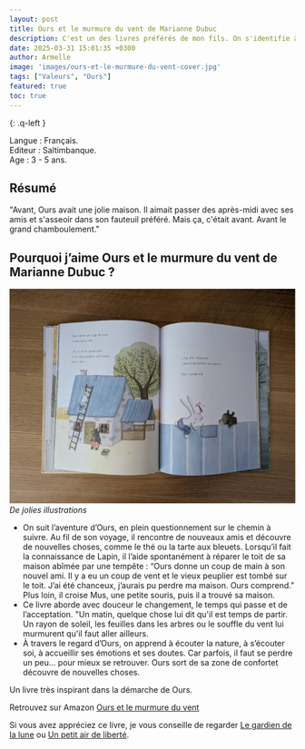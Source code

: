 ```yaml
---
layout: post
title: Ours et le murmure du vent de Marianne Dubuc 
description: C'est un des livres préférés de mon fils. On s'identifie à Ours qui a décidé de changer de maison et d'explorer de nouveaux horizons.
date: 2025-03-31 15:01:35 +0300
author: Armelle
image: 'images/ours-et-le-murmure-du-vent-cover.jpg'
tags: ["Valeurs", "Ours"]
featured: true
toc: true
---
```


{: .q-left }

Langue : Français.             
Editeur : Saltimbanque.    
Age :  3 - 5 ans.

## Résumé

"Avant, Ours avait une jolie maison. Il aimait passer des après-midi avec ses amis et s'asseoir dans son fauteuil préféré. Mais ça, c'était avant. Avant le grand chamboulement."

## Pourquoi j’aime Ours et le murmure du vent de Marianne Dubuc ?

![De jolies illustrations](/images/ours-et-le-murmure-du-vent-int.jpg)
*De jolies illustrations*
- On suit l’aventure d’Ours, en plein questionnement sur le chemin à suivre. Au fil de son voyage, il rencontre de nouveaux amis et découvre de nouvelles choses, comme le thé ou la tarte aux bleuets. Lorsqu’il fait la connaissance de Lapin, il l’aide spontanément à réparer le toit de sa maison abîmée par une tempête :
“Ours donne un coup de main à son nouvel ami. Il y a eu un coup de vent et le vieux peuplier est tombé sur le toit. J’ai été chanceux, j’aurais pu perdre ma maison. Ours comprend.”
Plus loin, il croise Mus, une petite souris, puis il a trouvé sa maison.
-  Ce livre aborde avec douceur le changement, le temps qui passe et de l’acceptation. "Un matin, quelque chose lui dit qu'il est temps de partir. Un rayon de soleil, les feuilles dans les arbres ou le souffle du vent lui murmurent qu'il faut aller ailleurs. 
- À travers le regard d’Ours, on apprend à écouter la nature, à s’écouter soi, à accueillir ses émotions et ses doutes. Car parfois, il faut se perdre un peu… pour mieux se retrouver. Ours sort de sa zone de confortet découvre de nouvelles choses.

Un livre très inspirant dans la démarche de Ours.

Retrouvez sur Amazon [Ours et le murmure du vent](https://amzn.to/3RPf8R3)

Si vous avez appréciez ce livre, je vous conseille de regarder [Le gardien de la lune](https://ludichou.com/le-gardien-de-la-lune) ou [Un petit air de liberté](https://ludichou.com/un-petit-air-de-liberte).